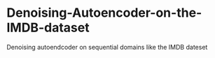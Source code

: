 # Denoising-Autoencoder-on-the-IMDB-dataset
Denoising autoendcoder on sequential domains like the IMDB dateset 
